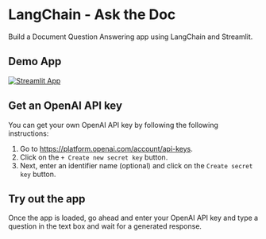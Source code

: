 # LangChain - Ask the Doc

Build a Document Question Answering app using LangChain and Streamlit.

## Demo App

[![Streamlit App](https://static.streamlit.io/badges/streamlit_badge_black_white.svg)](https://langchain-ask-the-doc.streamlit.app/)

## Get an OpenAI API key

You can get your own OpenAI API key by following the following instructions:
1. Go to https://platform.openai.com/account/api-keys.
2. Click on the `+ Create new secret key` button.
3. Next, enter an identifier name (optional) and click on the `Create secret key` button.

## Try out the app

Once the app is loaded, go ahead and enter your OpenAI API key and type a question in the text box and wait for a generated response.
